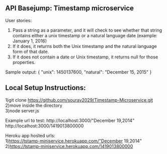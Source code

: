 ## API Basejump: Timestamp microservice
User stories:
1) Pass a string as a parameter, and it will check to see whether that string contains either a unix timestamp or a natural language date (example: January 1, 2016)
2) If it does, it returns both the Unix timestamp and the natural language form of that date.
3) If it does not contain a date or Unix timestamp, it returns null for those properties.

Sample output:
{ "unix": 1450137600, "natural": "December 15, 2015" }

## Local Setup Instructions:  
1)git clone https://github.com/sourav2029/Timestamp-Microservice.git  
2)move inside the directory  
3)node server.js  

Example url to test: 
http://localhost:3000/"December 19,2014"  
http://localhost:3000/1419013800000  

Heroku app hosted urls:  
1)https://tstamp-miniservice.herokuapp.com/"December 19,2014"  
2)https://tstamp-miniservice.herokuapp.com/1419013800000  
